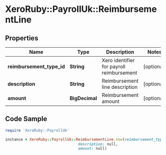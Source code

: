 # XeroRuby::PayrollUk::ReimbursementLine

## Properties

Name | Type | Description | Notes
------------ | ------------- | ------------- | -------------
**reimbursement_type_id** | **String** | Xero identifier for payroll reimbursement | [optional] 
**description** | **String** | Reimbursement line description | [optional] 
**amount** | **BigDecimal** | Reimbursement amount | [optional] 

## Code Sample

```ruby
require 'XeroRuby::PayrollUk'

instance = XeroRuby::PayrollUk::ReimbursementLine.new(reimbursement_type_id: null,
                                 description: null,
                                 amount: null)
```


